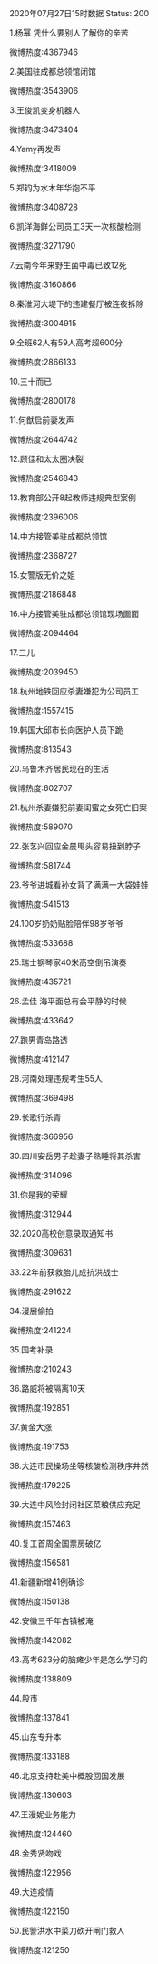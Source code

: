 2020年07月27日15时数据
Status: 200

1.杨幂 凭什么要别人了解你的辛苦

微博热度:4367946

2.美国驻成都总领馆闭馆

微博热度:3543906

3.王俊凯变身机器人

微博热度:3473404

4.Yamy再发声

微博热度:3418009

5.郑钧为水木年华抱不平

微博热度:3408728

6.凯洋海鲜公司员工3天一次核酸检测

微博热度:3271790

7.云南今年来野生菌中毒已致12死

微博热度:3160866

8.秦淮河大堤下的违建餐厅被连夜拆除

微博热度:3004915

9.全班62人有59人高考超600分

微博热度:2866133

10.三十而已

微博热度:2800178

11.何猷启前妻发声

微博热度:2644742

12.顾佳和太太圈决裂

微博热度:2546843

13.教育部公开8起教师违规典型案例

微博热度:2396006

14.中方接管美驻成都总领馆

微博热度:2368727

15.女警版无价之姐

微博热度:2186848

16.中方接管美驻成都总领馆现场画面

微博热度:2094464

17.三儿

微博热度:2039450

18.杭州地铁回应杀妻嫌犯为公司员工

微博热度:1557415

19.韩国大邱市长向医护人员下跪

微博热度:813543

20.乌鲁木齐居民现在的生活

微博热度:602707

21.杭州杀妻嫌犯前妻闺蜜之女死亡旧案

微博热度:589070

22.张艺兴回应金晨甩头容易扭到脖子

微博热度:581744

23.爷爷进城看孙女背了满满一大袋娃娃

微博热度:541513

24.100岁奶奶贴脸陪伴98岁爷爷

微博热度:533688

25.瑞士钢琴家40米高空倒吊演奏

微博热度:435721

26.孟佳 海平面总有会平静的时候

微博热度:433642

27.跑男青岛路透

微博热度:412147

28.河南处理违规考生55人

微博热度:369498

29.长歌行杀青

微博热度:366956

30.四川安岳男子趁妻子熟睡将其杀害

微博热度:314096

31.你是我的荣耀

微博热度:312944

32.2020高校创意录取通知书

微博热度:309631

33.22年前获救胎儿成抗洪战士

微博热度:291622

34.漫展偷拍

微博热度:241224

35.国考补录

微博热度:210243

36.路威将被隔离10天

微博热度:192851

37.黄金大涨

微博热度:191753

38.大连市民操场坐等核酸检测秩序井然

微博热度:179225

39.大连中风险封闭社区菜粮供应充足

微博热度:157463

40.复工首周全国票房破亿

微博热度:156581

41.新疆新增41例确诊

微博热度:150138

42.安徽三千年古镇被淹

微博热度:142082

43.高考623分的脑瘫少年是怎么学习的

微博热度:138809

44.股市

微博热度:137841

45.山东专升本

微博热度:133188

46.北京支持赴美中概股回国发展

微博热度:130603

47.王漫妮业务能力

微博热度:124460

48.金秀贤吻戏

微博热度:122956

49.大连疫情

微博热度:122150

50.民警洪水中菜刀砍开闸门救人

微博热度:121250

